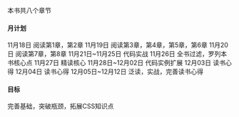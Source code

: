 本书共八个章节
#### 月计划
11月18日 阅读第1章，第2章
11月19日 阅读第3章，第4章，第5章，第6章
11月20日 阅读第7章，第8章
11月21日~11月25日 代码实战
11月26日 全书过滤，罗列本书核心点
11月27日 精读核心
11月28日~12月02日 代码实例扩展
12月03日 读书心得
12月04日 读书心得
12月05日~12月12日 泛读，实战，完善读书心得

#### 目标
完善基础，突破瓶颈，拓展CSS知识点










